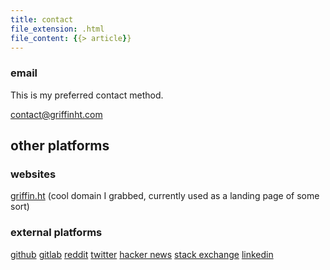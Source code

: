 ```yaml
---
title: contact
file_extension: .html
file_content: {{> article}}
---
```


### email

This is my preferred contact method.

[contact@griffinht.com](mailto:Contact@griffinht.com)

## other platforms

### websites
[griffin.ht](https://griffin.ht) (cool domain I grabbed, currently used as a landing page of some sort)

### external platforms
[github](https://github.com/griffinht)
[gitlab](https://gitlab.com/griffinht)
[reddit](https://reddit.com/u/griffinht)
[twitter](https://twitter.com/griffin_ht)
[hacker news](https://news.ycombinator.com/user?id=griffinht)
[stack exchange](https://stackexchange.com/users/16572500/griffinht)
[linkedin](https://www.linkedin.com/in/griffinht)
